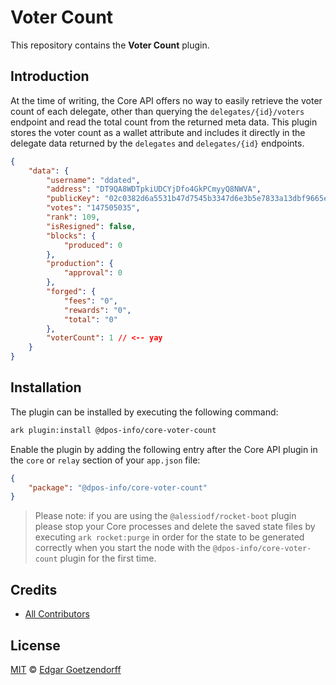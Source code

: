 # Voter Count

This repository contains the **Voter Count** plugin.

## Introduction

At the time of writing, the Core API offers no way to easily retrieve the voter count of each delegate, other than querying the `delegates/{id}/voters` endpoint and read the total count from the returned meta data. This plugin stores the voter count as a wallet attribute and includes it directly in the delegate data returned by the `delegates` and `delegates/{id}` endpoints.

```json
{
    "data": {
        "username": "ddated",
        "address": "DT9QA8WDTpkiUDCYjDfo4GkPCmyyQ8NWVA",
        "publicKey": "02c0382d6a5531b47d7545b3347d6e3b5e7833a13dbf9665e35afc70202e123178",
        "votes": "147505035",
        "rank": 109,
        "isResigned": false,
        "blocks": {
            "produced": 0
        },
        "production": {
            "approval": 0
        },
        "forged": {
            "fees": "0",
            "rewards": "0",
            "total": "0"
        },
        "voterCount": 1 // <-- yay
    }
}
```

## Installation

The plugin can be installed by executing the following command:

```sh
ark plugin:install @dpos-info/core-voter-count
```

Enable the plugin by adding the following entry after the Core API plugin in the `core` or `relay` section of your `app.json` file:

```json
{
    "package": "@dpos-info/core-voter-count"
}
```

> Please note: if you are using the `@alessiodf/rocket-boot` plugin please stop your Core processes and delete the saved state files by executing `ark rocket:purge` in order for the state to be generated correctly when you start the node with the `@dpos-info/core-voter-count` plugin for the first time.

## Credits

-   [All Contributors](../../contributors)

## License

[MIT](LICENSE) © [Edgar Goetzendorff](https://github.com/dpos-info)
